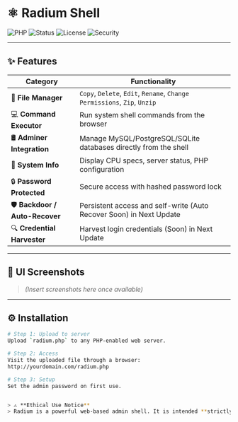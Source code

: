 # ⚛️ Radium Shell

![PHP](https://img.shields.io/badge/PHP-Enabled-blue.svg)
![Status](https://img.shields.io/badge/status-Active-brightgreen.svg)
![License](https://img.shields.io/badge/license-MIT-green.svg)
![Security](https://img.shields.io/badge/security-Ethical%20Use%20Only-critical)

---

## ✨ Features

| Category          | Functionality |
|-------------------|---------------|
| 📁 **File Manager** | `Copy`, `Delete`, `Edit`, `Rename`, `Change Permissions`, `Zip`, `Unzip` |
| 💻 **Command Executor** | Run system shell commands from the browser |
| 🛢 **Adminer Integration** | Manage MySQL/PostgreSQL/SQLite databases directly from the shell |
| 🧠 **System Info** | Display CPU specs, server status, PHP configuration |
| 🔒 **Password Protected** | Secure access with hashed password lock |
| 🛡 **Backdoor / Auto-Recover** | Persistent access and self-write (Auto Recover Soon) in Next Update |
| 🔍 **Credential Harvester** | Harvest login credentials (Soon) in Next Update |


---

## 📸 UI Screenshots

> *(Insert screenshots here once available)*

---

## ⚙️ Installation

```bash
# Step 1: Upload to server
Upload `radium.php` to any PHP-enabled web server.

# Step 2: Access
Visit the uploaded file through a browser:  
http://yourdomain.com/radium.php

# Step 3: Setup
Set the admin password on first use.


> ⚠️ **Ethical Use Notice**  
> Radium is a powerful web-based admin shell. It is intended **strictly for authorized use** in penetration testing, server administration, and educational environments. Unauthorized use is strictly prohibited.
